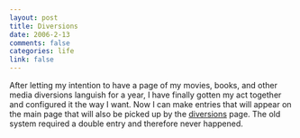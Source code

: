 ```yaml
--- 
layout: post
title: Diversions
date: 2006-2-13
comments: false
categories: life
link: false
---
```

After letting my intention to have a page of my movies, books, and other media diversions languish for a year, I have finally gotten my act together and configured it the way I want. Now I can make entries that will appear on the main page that will also be picked up by the <a href="http://zanshin.net/diversions.php" title="diversions">diversions</a> page. The old system required a double entry and therefore never happened.
